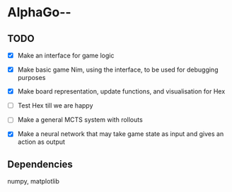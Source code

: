 # AlphaGo--


## TODO

- [x] Make an interface for game logic
- [x] Make basic game Nim, using the interface, to be used for debugging purposes
- [x] Make board representation, update functions, and visualisation for Hex
- [ ] Test Hex till we are happy
- [ ] Make a general MCTS system with rollouts
- [x] Make a neural network that may take game state as input and gives an action as output


## Dependencies

numpy, matplotlib

